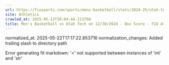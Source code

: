 ```yaml
---
url: https://fiusports.com/sports/mens-basketball/stats/2024-25/utah-tech/boxscore/12660/
site: Athletics
crawled_at: 2025-05-13T10:04:44.113760
title: Men's Basketball vs Utah Tech on 12/30/2024 - Box Score - FIU Athletics
---
```

normalized_at: 2025-05-22T17:17:22.853716
normalization_changes: Added trailing slash to directory path

Error generating fit markdown: '<' not supported between instances of 'int' and 'str'